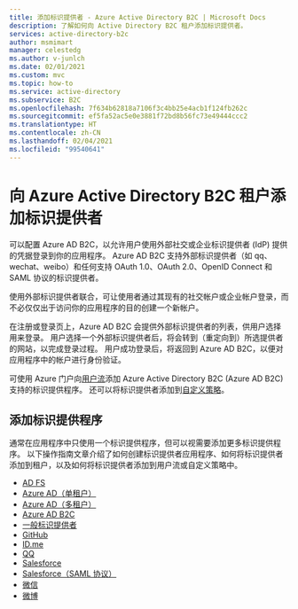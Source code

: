 ```yaml
---
title: 添加标识提供者 - Azure Active Directory B2C | Microsoft Docs
description: 了解如何向 Active Directory B2C 租户添加标识提供者。
services: active-directory-b2c
author: msmimart
manager: celestedg
ms.author: v-junlch
ms.date: 02/01/2021
ms.custom: mvc
ms.topic: how-to
ms.service: active-directory
ms.subservice: B2C
ms.openlocfilehash: 7f634b62818a7106f3c4bb25e4acb1f124fb262c
ms.sourcegitcommit: ef5fa52ac5e0e3881f72bd8b56fc73e49444ccc2
ms.translationtype: HT
ms.contentlocale: zh-CN
ms.lasthandoff: 02/04/2021
ms.locfileid: "99540641"
---
```

# <a name="add-an-identity-provider-to-your-azure-active-directory-b2c-tenant"></a>向 Azure Active Directory B2C 租户添加标识提供者

可以配置 Azure AD B2C，以允许用户使用外部社交或企业标识提供者 (IdP) 提供的凭据登录到你的应用程序。 Azure AD B2C 支持外部标识提供者（如 qq、wechat、weibo）和任何支持 OAuth 1.0、OAuth 2.0、OpenID Connect 和 SAML 协议的标识提供者。

使用外部标识提供者联合，可让使用者通过其现有的社交帐户或企业帐户登录，而不必仅仅出于访问你的应用程序的目的创建一个新帐户。

在注册或登录页上，Azure AD B2C 会提供外部标识提供者的列表，供用户选择用来登录。 用户选择一个外部标识提供者后，将会转到（重定向到）所选提供者的网站，以完成登录过程。 用户成功登录后，将返回到 Azure AD B2C，以便对应用程序中的帐户进行身份验证。

可使用 Azure 门户向[用户流](user-flow-overview.md)添加 Azure Active Directory B2C (Azure AD B2C) 支持的标识提供程序。 还可以将标识提供者添加到[自定义策略](custom-policy-get-started.md)。

## <a name="select-an-identity-provider"></a>添加标识提供程序

通常在应用程序中只使用一个标识提供程序，但可以视需要添加更多标识提供程序。 以下操作指南文章介绍了如何创建标识提供者应用程序、如何将标识提供者添加到租户，以及如何将标识提供者添加到用户流或自定义策略中。

* [AD FS](identity-provider-adfs.md)
* [Azure AD（单租户）](identity-provider-azure-ad-single-tenant.md)
* [Azure AD（多租户）](identity-provider-azure-ad-multi-tenant.md)
* [Azure AD B2C](identity-provider-azure-ad-b2c.md)
* [一般标识提供者](identity-provider-generic-openid-connect.md)
* [GitHub](identity-provider-github.md)
* [ID.me](identity-provider-id-me.md)
* [QQ](identity-provider-qq.md)
* [Salesforce](identity-provider-salesforce.md)
* [Salesforce（SAML 协议）](identity-provider-salesforce-saml.md)
* [微信](identity-provider-wechat.md)
* [微博](identity-provider-weibo.md)
